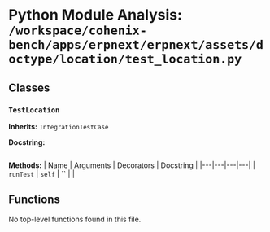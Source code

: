 # Python Module Analysis: `/workspace/cohenix-bench/apps/erpnext/erpnext/assets/doctype/location/test_location.py`

## Classes

### `TestLocation`
**Inherits:** `IntegrationTestCase`


**Docstring:**
```

```

**Methods:**
| Name | Arguments | Decorators | Docstring |
|---|---|---|---|
| `runTest` | `self` | `` |  |





## Functions

No top-level functions found in this file.
